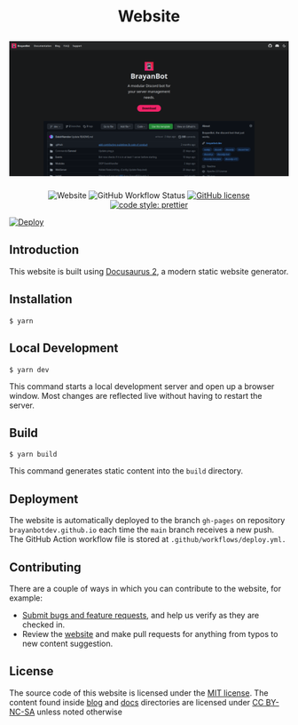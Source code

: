 <h1 align="center">
    <p align="center">Website</p>
    <a href="https://brayanbot.dev"><img src="./static/img/pages/website-mockup.png" alt="Website"></a>
</h1>

<p align="center">
    <img alt="Website" src="https://img.shields.io/website?url=https%3A%2F%2Fbrayanbot.dev">
    <img alt="GitHub Workflow Status" src="https://github.com/BrayanBot/brayanbot.dev/actions/workflows/deploy.yml/badge.svg">
    <a href="https://github.com/brayanbot/brayanbot/blob/dev/LICENSE"><img alt="GitHub license" src="https://img.shields.io/github/license/brayanbotdev/brayanbot.dev"></a>
    <a href= "https://github.com/prettier/prettier"><img alt="code style: prettier" src="https://img.shields.io/badge/code_style-prettier-ff69b4.svg"></a>
</p>

[![Deploy]()]()

## Introduction

This website is built using [Docusaurus 2](https://v2.docusaurus.io/), a modern static website generator.

## Installation

```
$ yarn
```

## Local Development

```
$ yarn dev
```

This command starts a local development server and open up a browser window. Most changes are reflected live without having to restart the server.

## Build

```
$ yarn build
```

This command generates static content into the `build` directory.

## Deployment

The website is automatically deployed to the branch `gh-pages` on repository `brayanbotdev.github.io` each time the `main` branch receives a new push. The GitHub Action workflow file is stored at `.github/workflows/deploy.yml.`

## Contributing

There are a couple of ways in which you can contribute to the website, for example:

- [Submit bugs and feature requests](https://github.com/brayanbot/brayanbot.dev), and help us verify as they are checked in.
- Review the [website](https://brayanbot.dev) and make pull requests for anything from typos to new content suggestion.

## License

The source code of this website is licensed under the [MIT license](LICENSE). The content found inside [blog]() and [docs]() directories are licensed under [CC BY-NC-SA](https://creativecommons.org/licenses/by-nc-sa/4.0/) unless noted otherwise
